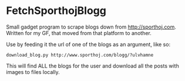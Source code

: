 FetchSporthojBlogg
==================
Small gadget program to scrape blogs down from http://sporthoj.com.
Written for my GF, that moved from that platform to another.

Use by feeding it the url of one of the blogs as an argument, like so:
```
download_blog.py http://www.sporthoj.com/blogg/?ulvhamne
```

This will find ALL the blogs for the user and download all the posts with images to files locally.
